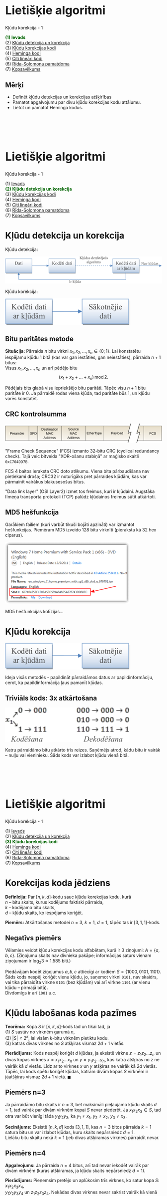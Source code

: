# &nbsp;

<hgroup>

<h1 style="font-size:28pt">Lietišķie algoritmi</h1>

<blue>Kļūdu korekcija - 1</blue>

</hgroup><hgroup>

<span style="color:darkgreen">**(1) Ievads**</span>  
<span>(2) [Kļūdu detekcija un korekcija](#section-1)</span>  
<span>(3) [Kļūdu korekcijas kodi](#section-2)</span>  
<span>(4) [Heminga kodi](#section-3)</span>  
<span>(5) [Citi lineāri kodi](#section-4)</span>  
<span>(6) [Rīda-Solomona pamatdoma](#section-5)</span>  
<span>(7) [Kopsavilkums](#section-6)</span>

</hgroup>


<!--
* Izvākt vairumu R-S kodu uz 2.daļu. 
* Pievienot bildi, kurā 2d+1 attālums pamatots ar trijstūra nevienādību
* Pievienot bildi ar epsilon-apkārtnēm - pie Heminga kodu optimalitātes pierādījuma. 
* Atgādināt dzeltenajā slaidā par kreisi asociatīvām un labēji asociatīvām darbībām.

-->




## <lo-theory/> Mērķi

* Definēt kļūdu detekcijas un korekcijas atšķirības
* Pamatot apgalvojumu par divu kļūdu korekcijas kodu attālumu.
* Lietot un pamatot Heminga kodus. 





# &nbsp;

<hgroup>

<h1 style="font-size:28pt">Lietišķie algoritmi</h1>

<blue>Kļūdu korekcija - 1</blue>

</hgroup><hgroup>

<span>(1) [Ievads](#section)</span>  
<span style="color:darkgreen">**(2) Kļūdu detekcija un korekcija**</span>  
<span>(3) [Kļūdu korekcijas kodi](#section-2)</span>  
<span>(4) [Heminga kodi](#section-3)</span>  
<span>(5) [Citi lineāri kodi](#section-4)</span>  
<span>(6) [Rīda-Solomona pamatdoma](#section-5)</span>  
<span>(7) [Kopsavilkums](#section-6)</span>

</hgroup>


# <lo-theory/> Kļūdu detekcija un korekcija

Kļūdu detekcija:

![Error detection](error-detection.png)

Kļūdu korekcija:

![Error detection](error-correction.png)



## <lo-summary/> Bitu paritātes metode

**Situācija:** Pārraida $n$ bitu virkni 
$x_1,x_2,\ldots,x_n \in \{ 0; 1\}$. 
Lai konstatētu iespējamu kļūdu $1$ bitā (kas var gan 
iestāties, gan neiestāties), pārraida $n+1$ bitus:  
Visus $x_1,x_2,\ldots,x_n$ un arī pēdējo bitu
$$\left( x_1 + x_2 + \ldots + x_n \right)\,\text{mod}\,2.$$

Pēdējais bits glabā visu iepriekšējo bitu paritāti. 
Tāpēc visu $n+1$ bitu paritāte ir $0$. Ja pārraidē rodas viena
kļūda, tad paritāte būs $1$, un kļūdu varēs konstatēt. 


## <lo-summary/> CRC kontrolsumma

![Ethernet frame](ethernet-frame.png)

"Frame Check Sequence" (FCS) izmanto 
32-bitu CRC (cyclical redundancy check). 
Tajā veic bitveida "XOR-ošanu stabiņā" ar maģisko 
skaitli `0xC704DD7B`. 

FCS 4 baitos ieraksta CRC doto atlikumu. Viena bita 
pārbaudīšana nav pietiekami droša; CRC32 ir noturīgāks
pret pārraides kļūdām, kas var pārmainīt vairākus blakusesošus
bitus. 

"Data link layer" (OSI Layer2) izmet tos freimus, 
kuri ir kļūdaini. Augstāka līmeņa transporta protokoli (TCP) 
palūdz kļūdainos freimus sūtīt atkārtoti. 


## <lo-summary/> MD5 hešfunkcija

Garākiem failiem (kuri varbūt tikuši bojāti apzināti) var 
izmantot hešfunkcijas. Piemēram MD5 izveido 128 bitu virknīti 
(pieraksta kā 32 hex ciparus). 

![Hešfunkcijas](hashtools-1.png)

MD5 hešfunkcijas kolīzijas...


# <lo-theory/> Kļūdu korekcija

![Error correction](error-correction.png)

Ideja visās metodēs - papildināt pārraidāmos datus ar 
papildinformāciju, cerot, ka papildinformācija ļaus pamanīt 
kļūdas. 


## <lo-summary/> Triviāls kods: 3x atkārtošana

![Repetition code](repetition-code.png)

Katru pārraidāmo bitu atkārto trīs reizes. Saņēmējs 
atrod, kādu
bitu ir vairāk – nuļļu vai vieninieku.
Šāds kods var izlabot kļūdu vienā bitā.



# &nbsp;

<hgroup>

<h1 style="font-size:28pt">Lietišķie algoritmi</h1>

<blue>Kļūdu korekcija - 1</blue>

</hgroup><hgroup>

<span>(1) [Ievads](#section)</span>  
<span>(2) [Kļūdu detekcija un korekcija](#section-1)</span>  
<span style="color:darkgreen">**(3) Kļūdu korekcijas kodi**</span>  
<span>(4) [Heminga kodi](#section-3)</span>  
<span>(5) [Citi lineāri kodi](#section-4)</span>  
<span>(6) [Rīda-Solomona pamatdoma](#section-5)</span>  
<span>(7) [Kopsavilkums](#section-6)</span>

</hgroup>


# <lo-theory/> Korekcijas koda jēdziens

**Definīcija:** Par $[n,k,d]$-kodu sauc kļūdu korekcijas kodu, kurā  
$n$ – bitu skaits, kurus kodējums faktiski pārraida,  
$k$ – kodējamo bitu skaits,  
$d$ – kļūdu skaits, ko iespējams koriģēt.

**Piemērs:** Atkārtošanas metodei $n=3$, $k=1$, $d=1$, tāpēc tas ir
$[3,1,1]$-kods.


## <lo-summary/> Negatīvs piemērs

Vēlamies veidot kļūdu korekcijas kodu alfabētam, kurā ir 
$3$ ziņojumi: $A = \{ a,b,c \}$. (Ziņojumu skaits nav divnieka
pakāpe; informācijas saturs vienam ziņojumam ir $\log_2 3 \approx 1.585$ biti.)

Piedāvājam kodēt ziņojumus $a,b,c$ attiecīgi ar kodiem 
$S = \{ 1000,0101,1101 \}$.  
Šāds kods nespēj koriģēt vienu kļūdu, jo,
saņemot virkni `0101`, nav skaidrs, vai tika pārraidīta virkne `0101`
(bez kļūdām) vai arī virkne `1101`
(ar vienu kļūdu – pirmajā bitā).  
Divdomīgs ir arī `1001` u.c.


# <lo-theory/> Kļūdu labošanas koda pazīmes

**Teorēma:** Kopa $S$ ir
$[n,k,d]$-kods tad un tikai tad, ja  
(1) $S$ sastāv no virknēm garumā $n$,  
(2) $|S| \geq 2^k$, lai visām $k$-bitu virknēm pietiktu kodu.  
(3) katras divas virknes no $S$ atšķiras vismaz $2d+1$ vietās.

**Pierādījums:** 
Kods nespēj koriģēt $d$ kļūdas, ja eksistē virkne $z = z_1z_2\ldots{}z_n$
un divas kopas virknes $x=x_1x_2\ldots{}x_n$ un $y=y_1y_2\ldots{}y_n$, 
kas katra atšķiras no $z$ ne vairāk kā $d$ vietās. 
Līdz ar to virknes $x$ un $y$ atšķiras ne vairāk kā $2d$
vietās. Tāpēc, lai kods spētu koriģēt
kļūdas, katrām divām kopas $S$ virknēm ir
jāatšķiras vismaz $2d+1$ vietā. $\blacksquare$



## <lo-summary> Piemērs n=3

Ja pārraidāmo bitu skaits ir $n=3$, 
bet maksimāli pieļaujamo kļūdu skaits $d=1$, 
tad vairāk par divām virknēm kopai $S$ nevar
piederēt. Ja $x_1x_2x_3 \in S$, tad 
otra var būt vienīgi tāda $y_1y_2y_3$, ka 
$y_1 \neq x_1$, $y_2 \neq x_2$, $y_3 \neq x_3$. 

**Secinājums:** Eksistē 
$[n,k,d]$ kods $[3,1,1]$, kas 
$n=3$ bitos pārraida $k=1$ satura bitu un 
var izlabot kļūdas, kuru skaits nepārsniedz $d = 1$.  
Lielāku bitu skaitu nekā $k=1$ (jeb divas 
atšķiramas virknes) pārraidīt nevar.

## <lo-summary/> Piemērs n=4

**Apgalvojums:** 
Ja pārraida $n=4$ bitus, arī tad nevar 
iekodēt vairāk par divām virknēm (kuras 
atšķiramas, ja kļūdu skaits nepārsniedz $d=1$). 

**Pierādījums:** 
Pieņemsim pretējo un aplūkosim trīs virknes, 
ko satur kopa $S$: $x_1x_2x_3x_4$,  
$y_1y_2y_3y_4$ un $z_1z_2z_3z_4$. 
Nekādas divas virknes nevar sakrist 
vairāk kā vienā vietā. 
Līdz ar to kopējais sakritību skaits 
nevar būt lielāks par $3$.



## <lo-summary/> Piemērs n=4 (turpināts)

Ja kādā pozīcijā $i$ 
visi trīs biti sakristu ($x_i = y_i = z_i$), tad 
būtu iegūta pretruna: visas trīs sakritības 
jau izlietotas, bet kaut kādām sakritībām 
jābūt arī citās pozīcijās $j \neq i$, 
jo ir trīs skaitļi $x_j$, $y_j$, $z_j$ un 
tikai divas vērtības. 

Ja divi biti sakrīt, bet trešais – atšķiras,
tad sakritību skaits šajā bitā ir 1.
Tā kā mums ir 4 biti, tad varam secināt, 
ka kopējais sakritību skaits būs vismaz 4, kas ir pretrunā ar to, ka šis skaits nevar būt lielāks par 3. 

Tātad kopa $S$ nevar saturēt vairāk par divām virknēm. 
$\blacksquare$


## <lo-sample/> Piemērs, ja n=5, k=2

<table>
<tr>
<th>$x_1$</th>
<th>$x_2$</th>
<th>$x_1,x_1,x_2,x_2,(x_1 + x_2)\,\text{mod}\,2$</th>
</tr>
<tr><td>$0$</td><td>$0$</td><td>`00000`</td></tr>
<tr><td>$0$</td><td>$1$</td><td>`00111`</td></tr>
<tr><td>$1$</td><td>$0$</td><td>`11001`</td></tr>
<tr><td>$1$</td><td>$1$</td><td>`11110`</td></tr>
</table>

Tabula parāda, kā kodēt divu bitu virknītes par piecu bitu 
virknītēm: divreiz pārraida pirmo bitu, divreiz - otro, 
bet pēdējais baits ir abu satura bitu paritāte. 

*Piezīme:* Tabulā redzams $[5,2,1]$-kods. 

## <lo-sample/> Vai pie n=5 būt vairāk par 4 virknēm? 

**Apgalvojums:** 
Kopa $S$ pie $n=5$ un $d=1$ nevar saturēt vairāk par četrām virknēm. 


Pieņemsim pretējo un aplūkosim piecas virknes, ko satur kopa $S$. 
Vismaz trim no tām pirmais bits būs vienāds, t.i., vai nu būs 
vismaz $3$ virknes, kurām pirmais bits vienāds ar $0$, 
vai arī vismaz $3$ virknes, kurām pirmais bits vienāds ar $1$. 

Šīm trim virknēm atšķirības var būt tikai pēdējos četros bitos. 
Bet četru bitu gadījumā jau tika pierādīts, ka lielākais 
atšķiramo virkņu skaits ir $2$. Tāpēc kādas divas no 
šīm trim virknēm atšķirsies mazāk nekā trijās vietās.
Pretruna. $\blacksquare$






# &nbsp;

<hgroup>

<h1 style="font-size:28pt">Lietišķie algoritmi</h1>

<blue>Kļūdu korekcija - 1</blue>

</hgroup><hgroup>

<span>(1) [Ievads](#section)</span>  
<span>(2) [Kļūdu detekcija un korekcija](#section-1)</span>  
<span>(3) [Kļūdu korekcijas kodi](#section-2)</span>  
<span style="color:darkgreen">**(4) Heminga kodi**</span>  
<span>(5) [Citi lineāri kodi](#section-4)</span>  
<span>(6) [Rīda-Solomona pamatdoma](#section-5)</span>  
<span>(7) [Kopsavilkums](#section-6)</span>

</hgroup>

# <lo-theory/> Ja pārraida n=7 bitus

<hgroup>

No $n=7$ iespējams izveidot $2^4 = 16$ atšķiramas virknes:

</hgroup>

<hgroup>

```
0000000
0000111
0011001
0011110
0101010
0101101
0110011
0110100
1001011
1001100
1010010
1010101
1100001
1100110
```
</hgroup>

## <lo-summary/> Heminga koda konstruēšana

Virkni $x_1x_2x_3x_4$ pārraida 
kā $x_1x_2x_3y_1x_4y_2y_3$, 
kur 

$$y_1 = \left( x_1 + x_2 + x_3 \right)\,\text{mod}\,2$$
$$y_2 = \left( x_1 + x_2 + x_4 \right)\,\text{mod}\,2$$
$$y_1 = \left( x_1 + x_3 + x_4 \right)\,\text{mod}\,2$$

Šis ir $[7,4,1]$-kods, ko sauc arī par 
<blue>*Heminga kodu*</blue> (*Haming code*). 

# <lo-theory/> Apgalvojums par Hemingu [7,4,1]

**Teorēma:** Katras divas šādi konstruētas
7-bitu virknes atšķirsies vismaz $3$ vietās
(tātad varēs izlabot vienu kļūdu). 

**Pierādījums:** Apskatīsim jebkuras divas
pareizi izrēķinātas (bez kļūdām saņemtas)
virknes $x_1x_2x_3y_1x_4y_2y_3$ un 
$x'_1x'_2x'_3y'_1x'_4y'_2y'_3$.



## <lo-summary/> Pierādījums - 1

**1.gadījums:** Atšķiras viens $x_i$.  
Katrs $x_i$ ietilpst vismaz $2$ no formulām 
priekš $y_1$, $y_2$, $y_3$ un, mainoties $x_i$ vērtībai,
mainīsies šo formulu vērtības. 
Tāpēc virknes atšķiras vismaz $3$ vietās: vienā $x_i$ un
vismaz divos $y_i$.

<div style="font-size:70%; color:blue;">
$$y_1 = \left( x_1 + x_2 + x_3 \right)\,\text{mod}\,2$$
$$y_2 = \left( x_1 + x_2 + x_4 \right)\,\text{mod}\,2$$
$$y_1 = \left( x_1 + x_3 + x_4 \right)\,\text{mod}\,2$$
</div>

## <lo-summary/> Pierādījums - 1

**2.gadījums:** Atšķiras divi $x_i$.  
Apzīmējam atšķirīgos bitus ar $x_i$ un $x_j$. 
Lai kādi būtu $i$ un $j$, mēs vienmēr varam atrast
vienu no $y_i$ formulām, kurā ietilpst viens no 
$x_i$ un $x_j$, bet ne otrs. Virknes atšķirsies
vismaz $3$ vietās: divos $x_i$ un šajā vienā $y_i$.

**3.gadījums:** Atšķiras trīs $x_i$.  
Tad uzreiz ir $3$ atšķirības attiecīgajos $x_i$ (jo tos 
pārraida arī pašus).


# <lo-theory/> Heminga kods: Vispārīgais gadījums

Heminga kods sastāv no $2^n-1$ bitu virknēm, 
kurās $2^n-n-1$ biti tiek izmantoti ziņojumam, bet $n$ 
ir kontrolbiti, kas tiek izrēķināti no ziņojuma bitiem.

Lai aprakstītu šo kodu, sanumurējam $2^n-1$ bitu pozīcijas 
ar skaitļiem $1, 2, \ldots, 2^n-1$, 
šos skaitļus pierakstot binārajā skaitīšanas sistēmā 
(`000001`, `000010`, $\ldots$, `111111`). 
Ir $n$ skaitļi, kuru binārajā pierakstā ir tieši 
viens $1$ (`000001`, `000010`, $\ldots$, `100000`). 
Šajās pozīcijās būs kontrolbiti. 

Pārējās pozīcijas ir ziņojuma biti, kas var būt patvaļīgi.

## <lo-theory/> Piemēri

Vispārinātais Hemings ir 
$\left[ 2^n - 1, 2^n - n - 1,1 \right]$ kods - koriģē tikai $1$ bitu.

* Ja $n = 2$, tad iegūstam $[3,1,1]$ (trīskāršā atkārtošana). 
* Ja $n = 3$, tad Hemings $[7,4,1]$. 
* Ja $n = 4$, tad Hemings $[15,11,1]$. 
* Ja $n = 5$, tad Hemings $[31,26,1]$. 
* Ja $n = 6$, tad Hemings $[64,57,1]$. 



## <lo-summary/> Kontrolbitu izrēķināšana

$$x_{0\ldots{}010\ldots{}0} = \left( 
\sum\limits_{i_1,\ldots,i_{k-1},i_{k+1},\ldots,i_{n}}
x_{i_1\ldots{}i_{k-1}1i_{k+1}\ldots{}i_n} \right)\;\text{mod}\;2.$$

Lai atrastu, vai ir kļūda, rīkojās šādi. Ja kontrolbits pozīcijā 
$0\ldots{}010\ldots{}0$ (ar 1-nieku $k$-tajā ciparā) 
**nesakrīt** ar to, kas izrēķināts pēc formulas, 
tad mēs zinām, ka kādā no bitiem, 
kuru numuriem $k$-tā pozīcija $=1$ ir kļūda. 

Ja kontrolbits pozīcijā $0\ldots{}010\ldots{}0$ (ar 1-nieku $k$-tajā ciparā) 
**sakrīt** ar to, kas izrēķināts pēc formulas, 
tad kļūda var būt tikai tajos bitos, kuru numuriem 
$k$-tajā pozīcijā ir $0$ 
(jo visi biti ar 1 k-tajā pozīcijā ietilpst formulā).

## <lo-summary/> Kļūdas atrašana

Šādā veidā pēc katra kontrolbita var noteikt vienu bitu 
pozīcijai, kurā ir kļūda, numura. 
Kontrolbiti tad pilnībā nosaka šīs pozīcijas numuru. 
Ja iegūtais numurs ir $000\ldots{}000$ 
(t.i., visi kontrolbiti sakrita), tad kļūdas nav vispār. 
Citādi, mēs zinām, kurā vietā tā ir.

Kas notiek, ja kļūda ir pašā kontrolbitā?


# <lo-theory/> Heminga koda optimalitāte

**Teorēma:** 
Ja $S \subseteq \{ 0, 1\}^{2^n-1}$ ir kods, kas spēj 
koriģēt vienu kļūdu, tad 
$$|S| \leq 2^{2^n-n-1}.$$

Šī teorēma nozīmē, ka virkņu skaitu Heminga kodā 
nevar uzlabot pat par $1$ virkni!

## <lo-summary/> Optimalitātes pierādījums

Apzīmējam koda virknes ar $v_1,\ldots,v_m$. 
Ar $V_i$ apzīmējam kopu, kur ietilpst $v_i$ un 
visas virknes, kas atšķiras no $v_i$ tieši vienā vietā
(koda $v_i$ "$\varepsilon$-apkārtne"). 

1. Apkārtnēm $V_i$ un $V_j$ ($i \neq j$) nav kopīgu elementu, 
citādi nevarētu veikt kļūdu korekciju. 
2. Katrā $V_i$ ietilpst tieši $2^n$ virknes: $v_i$ un 
$2^n - 1$ virknes, kas atšķiras no tās kādā $1$ pozīcijā. 

Tāpēc kopās $V_1,V_2,\ldots,V_m$ kopā ir $2^n \cdot m$ elementi. 
Tā kā ir pavisam $2^{2^n - 1}$ virkņu garumā $2^n-1$, tad

$$2^n \cdot m \leq 2^{2^n - 1} \;\;\Rightarrow\;\; m \leq 2^{2^n - n-1}.$$





# &nbsp;

<hgroup>

<h1 style="font-size:28pt">Lietišķie algoritmi</h1>

<blue>Kļūdu korekcija - 1</blue>

</hgroup><hgroup>

<span>(1) [Ievads](#section)</span>  
<span>(2) [Kļūdu detekcija un korekcija](#section-1)</span>  
<span>(3) [Kļūdu korekcijas kodi](#section-2)</span>  
<span>(4) [Heminga kodi](#section-3)</span>  
<span style="color:darkgreen">**(5) Citi lineāri kodi**</span>  
<span>(6) [Rīda-Solomona pamatdoma](#section-5)</span>  
<span>(7) [Kopsavilkums](#section-6)</span>

</hgroup>


# <lo-theory/> Lineāra koda jēdziens

Jebkuru kodu, kurā katrs nokodētās virknes bits ir aprakstāms ar formulu
$$\left( x_{i_1} + \ldots + x_{i_k} \right)\,\text{mod}\,2$$
sauc par lineāru kodu. Heminga kods ir lineārs kods un gandrīz visi citi praksē lietotie
kodi arī ir lineāri.

Lineāru kodu var aprakstīt ar tā ģeneratormatricu. 
Ja $n$ ir kodētā ziņojuma garums, bet
$k$ – nokodēto bitu skaits, tad ģeneratormatrica ir $n \times k$ matrica. 
Ja bits $x_i$ ietilpst formulāpēc kuras rēķina $j$-to nokodētā ziņojuma bitu, 
tad šīs matricas $(i,j)$-ajā vietā ir $1$.
Citādi tur ir $0$. 


## <lo-summary/> Lineāra koda piemērs

<div style="font-size:70%">

Heminga $[7,4,1]$ ģeneratormatrica izskatās šādi:

$$G = \left(
\begin{array}{cccc}
1 & 0 & 0 & 0 \\
0 & 1 & 0 & 0 \\
0 & 0 & 1 & 0 \\
1 & 1 & 1 & 0 \\
0 & 0 & 0 & 1 \\
1 & 1 & 0 & 1 \\
1 & 0 & 1 & 1 
\end{array} \right)$$

1.,2.,3. un 5. rinda apraksta kodētā ziņojuma 
bitu sakrišanu ar sākotnējā ziņojuma bitiem.  
Pārējās rindas apraksta formulas kontrolbitiem. 

</div>

## <lo-summary/> Ziņojuma kodēšana

Lai nokodētu ziņojumu, mēs aprakstām to ar vektoru:

$$\mathbf{x} = \left( \begin{array}{l}
x_1\\
x_2\\
x_3\\
x_4
\end{array} \right)$$

un tad reizinām šo vektoru ar ģeneratormatricu $M$.  
Nokodētais ziņojums būs $M\mathbf{x}$, 
visus tā elementus rēķinot pēc moduļa $2$.



## <lo-summary/> Lineāru kodu pareizības pārbaude - 1

Atkodēšanai izmanto arī
paritātes pārbaudes matricu. Hemingam $[7,4,1]$ tā ir šāda:

$$P = \left( \begin{array}{ccccccc}
1 & 1 & 1 & 1 & 0 & 0 & 0\\
1 & 1 & 0 & 0 & 1 & 1 & 0\\
1 & 0 & 1 & 0 & 1 & 0 & 1
\end{array} \right).$$

Katra tabulas rinda apraksta vienu no Heminga koda pārbaudēm 
(vai kontrolbits sakrīt ar noteiktu bitu summu pēc mod $2$). 


## <lo-summary/> Lineāru kodu pareizības pārbaude - 2

Ja $\mathbf{y}$ – nokodētais ziņojums, $P$ – paritātes 
pārbaudes matrica un kļūdu nav, tad, rēķinot pēc mod $2$, jāizpildās

$$P\mathbb{y} = \left( \begin{array}{c}
0 \\ 
0 \\
0 
\end{array} \right).$$

Paritātes pārbaudes matricu var izmantot arī, 
lai noteiktu, kur ir kļūdas, ja tādas ir, 
bet tas ir sarežģītāk un šajā kursā netiks aplūkots.








# &nbsp;

<hgroup>

<h1 style="font-size:28pt">Lietišķie algoritmi</h1>

<blue>Kļūdu korekcija - 1</blue>

</hgroup><hgroup>

<span>(1) [Ievads](#section)</span>  
<span>(2) [Kļūdu detekcija un korekcija](#section-1)</span>  
<span>(3) [Kļūdu korekcijas kodi](#section-2)</span>  
<span>(4) [Heminga kodi](#section-3)</span>  
<span>(5) [Citi lineāri kodi](#section-4)</span>  
<span style="color:darkgreen">**(6) Rīda-Solomona pamatdoma**</span>  
<span>(7) [Kopsavilkums](#section-6)</span>

</hgroup>

# <lo-theory/> Rīda-Solomona metodes ievads

* Ļauj labot lielu daudzumu kļūdu.
* Ziņojums pirms un pēc kodēšanas būs skaitļu virkne. 

**Metode:** Sadala datus grupās pa $k$ skaitļiem.  
$a_1,a_2,\ldots,a_k$ - viena grupa. Definē polinomu:  
$$f(x) = a_1x^{k-1} + a_2x^{k-2}+\ldots + a_{k-1}x + a_k.$$

Skaitļu $a_1,\ldots,a_k$ vietā nosūta polinoma vērtības:
$$f(0),f(1),\ldots,f(s-1)$$
atbilstoši izraudzītam $s>k$.

## <lo-theory/> Rīda-Solomona kodu lietojumi

Patērētāju tehnoloģijas, kur nolasīšanā var rasties kļūdas

* Audio CD, DVD, Blu-ray diski, 
* QR codes, 
* Datu pārraide ar DSL un WiMAX, 
* Satelītu sakari, DVB un ATSC, 
* RAID 6.

[Reed-Solomon error correction](https://en.wikipedia.org/wiki/Reed%E2%80%93Solomon_error_correction)


# <lo-theory/> Algebras pamatteorēma

**Algebras pamatteorēma:** Polinomu
$P(x)$ ar pakāpi $n>0$ var vienā vienīgā veidā izteikt 
sekojošā veidā:
$$P(x)=c(x-x_1)(x-x_2)\cdots(x-x_n),$$
kur $x_i$ ir polinoma $P(x)$ (kompleksas) saknes.  
Izteikšanas veidus, kas atšķiras tikai ar reizinātāju secību 
uzskatām par vienādiem. Šeit 
$c \neq 0$ un kompleksie skaitļi $x_1,\ldots,x_n$
ne obligāti ir visi dažādi. 




## <lo-theory/> Vienas sekas no pamatteorēmas

**Sekas 1:** Ja ir polinoms $h(x)$ ar 
pakāpi ne lielāku par $k$ un $h(x) \neq 0$ 
(nav identiski vienāds ar $0$), 
tad ir ne vairāk kā $k$ tādi $x$, kam 
$h(x) = 0$.  
Citiem vārdiem: $h(x)$ ir ne vairāk 
kā $k$ saknes.

**Pierādījums:** 
Izriet no algebras pamatteorēmas: ja sakņu $x_i$
būtu vairāk, $h(x)$ varētu izteikt kā visu $(x-x_i)$ 
reizinājumu. Atverot iekavas izrādītos, ka $h(x)$ 
pakāpe pārsniedz $k$. Pretruna.

## <lo-theory/> Otras sekas no pamatteorēmas

<div style="font-size:70%">

**Sekas 2:** Ja diviem polinomiem $f(x)$ un $g(x)$ pakāpes
nepārsniedz $k-1$ un to vērtības sakrīt $k$ dažādos punktos, 
tad tie ir identiski vienādi.

**Pierādījums:** Atņemam abus polinomus un apzīmējam:
$$h(x) = f(x)-g(x).$$
Katrs punkts $x_i$, kur $f(x)=g(x)$ ir sakne polinomam 
$h(x)$. Arī polinoma $h(x)$ pakāpe nepārsniedz $k-1$. 
Ja sakņu būtu vairāk par $k$, tad $h(x)$ būtu identiska nulle. 

*Piemēri:* Caur diviem punktiem var novilkt tikai vienu 
taisni (1.pakāpes polinomu) $P(x)=a_1x+a_2$.  
Caur trim punktiem $(a_1,b_1)$,$(a_2,b_2)$,$(a_3,b_3)$, 
kur $a_1,a_2,a_3$ ir pa pāriem dažādi,
var novilkt tikai vienu parabolu vai taisni 
(t.i. 2.pakāpes vai 1.pakāpes polinomu, utt.).

</div>



# &nbsp;

<hgroup>

<h1 style="font-size:28pt">Lietišķie algoritmi</h1>

<blue>Kļūdu korekcija - 1</blue>

</hgroup><hgroup>

<span>(1) [Ievads](#section)</span>  
<span>(2) [Kļūdu detekcija un korekcija](#section-1)</span>  
<span>(3) [Kļūdu korekcijas kodi](#section-2)</span>  
<span>(4) [Heminga kodi](#section-3)</span>  
<span>(5) [Citi lineāri kodi](#section-4)</span>  
<span>(6) [Rīda-Solomona pamatdoma](#section-5)</span>  
<span style="color:darkgreen">**(7) Kopsavilkums**</span>

</hgroup>


